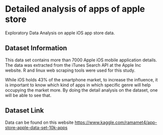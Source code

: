 # Detailed analysis of apps of apple store

Exploratory Data Analysis on apple iOS app store data.

## Dataset Information

This data set contains more than 7000 Apple iOS mobile application details. The data was extracted from the iTunes Search API at the Apple Inc website. R and linux web scraping tools were used for this study.

While iOS holds 43% of the smartphone market, to increase the influence, it is important to know which kind of apps in which specific genre will help occupying the market more. By doing the detail analysis on the dataset, one will be able to see that. 

## Dataset Link
Data can be found on this website https://www.kaggle.com/ramamet4/app-store-apple-data-set-10k-apps
